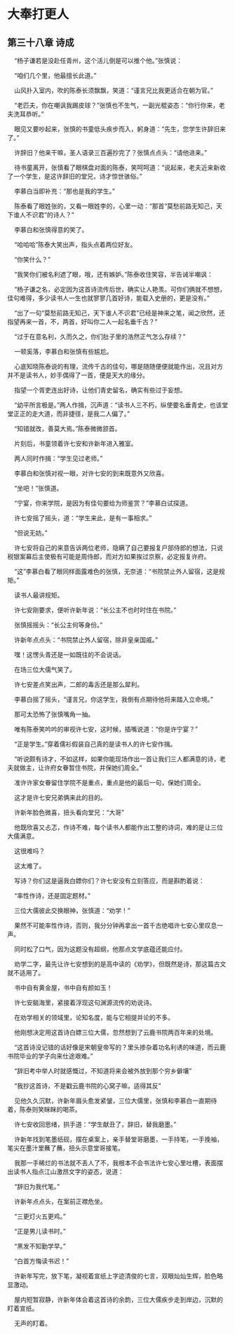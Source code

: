 # 大奉打更人 
 ## 第三十八章 诗成
     “杨子谦若是没赴任青州，这个活儿倒是可以推个他。”张慎说：

    “咱们几个里，他最擅长此道。”

    山风扑入室内，吹的陈泰长须飘飘，笑道：“谨言兄比我更适合在朝为官。”

    “老匹夫，你在嘲讽我踢皮球？”张慎也不生气，一副光棍姿态：“你行你来，老夫洗耳恭听。”

    眼见又要吵起来，张慎的书童低头疾步而入，躬身道：“先生，您学生许辞旧来了。”

    许辞旧？他来干嘛，圣人语录三百遍抄完了？张慎点点头：“请他进来。”

    待书童离开，张慎看了眼棋盘对面的陈泰，笑呵呵道：“说起来，老夫近来新收了一个学生，是这许辞旧的堂兄，诗才惊世骇俗。”

    李慕白当即补充：“那也是我的学生。”

    陈泰看了眼姓张的，又看一眼姓李的，心里一动：“那首“莫愁前路无知己，天下谁人不识君”的诗人？”

    李慕白和张慎得意的笑了。

    “哈哈哈”陈泰大笑出声，指头点着两位好友。

    “你笑什么？”

    “我笑你们被名利遮了眼，哦，还有嫉妒。”陈泰收住笑容，半告诫半嘲讽：

    “杨子谦之名，必定因为这首诗流传后世，确实让人艳羡。可你们俩就不想想，佳句难得，多少读书人一生也就寥寥几首好诗，能载入史册的，更是没有。”

    “出了一句“莫愁前路无知己，天下谁人不识君”已经是神来之笔，闻之欣然，还指望再来一首，不，两首，好叫你二人一起名垂千古？”

    “过于在意名利，久而久之，你们肚子里的浩然正气怎么存续？”

    一顿奚落，李慕白和张慎有些尴尬。

    心底知晓陈泰说的有理，流传千古的佳句，哪是随随便便就能作出，况且对方并不是读书人，妙手偶得了一首，便是天大的缘分。

    指望一个胥吏连出好诗，让他们青史留名，确实有些过于妄想。

    “幼平所言极是。”两人作揖，沉声道：“读书人三不朽，纵使要名垂青史，也该堂堂正正的走大道，而非捷径，是我二人偏了。”

    “知错就改，善莫大焉。”陈泰微微颔首。

    片刻后，书童领着许七安和许新年进入雅室。

    两人同时作揖：“学生见过老师。”

    李慕白和张慎对视一眼，对许七安的到来既意外又欣喜。

    “坐吧！”张慎道。

    “宁宴，你来学院，是因为有佳句要给为师鉴赏？”李慕白试探道。

    许七安摇了摇头，道：“学生来此，是有一事相求。”

    “但说无妨。”

    许七安将自己的来意告诉两位老师，隐瞒了自己要报复户部侍郎的想法，只说税银案幕后主使极有可能是周侍郎，而对方如果挨过京察，必定报复许府。

    “这”李慕白看了眼同样面露难色的张慎，无奈道：“书院禁止外人留宿，这是规矩。”

    读书人最讲规矩。

    许七安刚要求，便听许新年说：“长公主不也时时住在书院。”

    张慎摇摇头：“长公主何等身份。”

    许新年点点头：“书院禁止外人留宿，除非皇亲国戚。”

    嘿！这愣头青还是一如既往的不会说话。

    在场三位大儒气笑了。

    许七安差点笑出声，二郎的毒舌还是那么犀利。

    李慕白摇了摇头，“谨言兄，你这学生，我倒有点期待他将来踏入立命境。”

    那可太恐怖了张慎嘴角一抽。

    唯有陈泰笑吟吟的审视许七安，这时候，插嘴说道：“你是许宁宴？”

    “正是学生。”穿着儒衫假装自己真的是读书人的许七安作揖。

    “听说颇有诗才，不如这样，如果你能现场作出一首让我们三人都满意的诗，老夫就做主，让许府女眷暂住书院，并保她们周全。”

    准许许家女眷留住学院不是重点，重点是他的最后一句，保她们周全。

    这才是许七安兄弟俩来此的目的。

    许新年脸色微喜，扭头看向堂兄：“大哥”

    他既欣喜又忐忑，作诗不难，每个读书人都能作出工整的诗词，难的是让三位大儒满意。

    这很难吗？

    这太难了。

    写诗？你们这是逼我白嫖你们？许七安没有立刻答应，而是斟酌着说：

    “率性作诗，还是固定题材。”

    三位大儒彼此交换眼神，张慎道：“劝学！”

    果然不可能率性作诗，否则，我分分钟再拿出一首千古绝唱许七安心里叹息一声。

    同时松了口气，因为这题没有超纲，他那点文学底蕴还能应付。

    劝学二字，最先让许七安想到的是高中读的《劝学》，但既然是诗，那这篇古文就不适用了。

    书中自有黄金屋，书中自有颜如玉！

    许七安脑海里，紧接着浮现这句渊源流传的劝说诗。

    在劝学相关的领域里，论知名度，能与它相提并论的不多。

    他刚想决定用这首诗白嫖三位大儒，忽然想到了云鹿书院两百年来的处境。

    “这首诗没记错的话好像是宋朝皇帝写的？里头掺杂着功名利诱的味道，而云鹿书院毕业的学子向来仕途艰难。”

    “辞旧考中举人时就感慨过，不知道将来会被外放到那个穷乡僻壤”

    “我抄这首诗，不是戳云鹿书院的心窝子嘛，适得其反”

    见他久久沉默，许新年眉头愈发紧皱，三位大儒里，张慎和李慕白一直期待着，陈泰则笑眯眯的喝茶。

    许七安收回思绪，拱手道：“学生献丑了，辞旧，替我磨墨。”

    许新年找到笔墨纸砚，摆在桌案上，亲手替堂哥磨墨，一手持笔，一手挽袖，笔尖在墨汁里蘸了蘸，扭头示意堂哥接笔。

    我那一手稀烂的书法就不丢人了不，我根本不会书法许七安心里吐槽，表面摆出读书人指点江山激昂文字的姿态，说道：

    “辞旧为我代笔。”

    许新年点点头，在案前正襟危坐。

    “三更灯火五更鸡。”

    “正是男儿读书时。”

    “黑发不知勤学早。”

    “白首方悔读书迟！”

    许新年写完，放下笔，凝视着宣纸上字迹清俊的七言，双眼灿灿生辉，脸色略显激动。

    屋内短暂寂静，许新年体会着这首诗的余韵，三位大儒疾步走到岸边，沉默的盯着宣纸。

    无声的盯着。